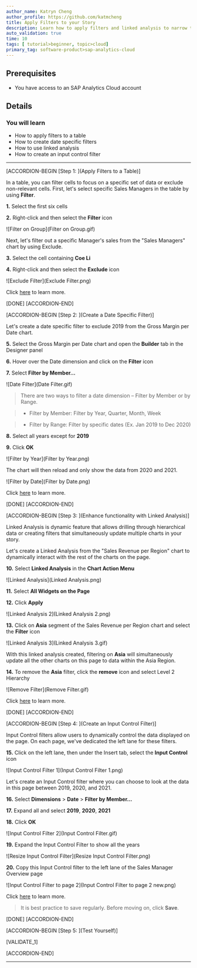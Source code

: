 ```yaml
---
author_name: Katryn Cheng
author_profile: https://github.com/katmcheng
title: Apply Filters to your Story
description: Learn how to apply filters and linked analysis to narrow the scope of your analysis
auto_validation: true
time: 10
tags: [ tutorial>beginner, topic>cloud]
primary_tag: software-product>sap-analytics-cloud
---
```


## Prerequisites
 - You have access to an SAP Analytics Cloud account

## Details
### You will learn
  - How to apply filters to a table
  - How to create date specific filters
  - How to use linked analysis
  - How to create an input control filter

<!-- Add additional information: Background information, longer prerequisites -->

---

[ACCORDION-BEGIN [Step 1: ](Apply Filters to a Table)]

In a table, you can filter cells to focus on a specific set of data or exclude non-relevant cells. First, let's select specific Sales Managers in the table by using **Filter**.

**1.** Select the first six cells  

**2.** Right-click and then select the **Filter** icon

![Filter on Group](Filter on Group.gif)

Next, let's filter out a specific Manager's sales from the "Sales Managers" chart by using Exclude.

**3.** Select the cell containing **Coe Li**  

**4.** Right-click and then select the **Exclude** icon

![Exclude Filter](Exclude Filter.png)

Click [here](https://help.sap.com/viewer/00f68c2e08b941f081002fd3691d86a7/release/en-US/6148ecb399634050aa6ae75e258dcc80.html) to learn more.

[DONE]
[ACCORDION-END]

[ACCORDION-BEGIN [Step 2: ](Create a Date Specific Filter)]

Let's create a date specific filter to exclude 2019 from the Gross Margin per Date chart.  

**5.** Select the Gross Margin per Date chart and open the **Builder** tab in the Designer panel

**6.** Hover over the Date dimension and click on the **Filter** icon  

**7.** Select **Filter by Member…**  

![Date Filter](Date Filter.gif)

> There are two ways to filter a date dimension – Filter by Member or by Range.  

> - Filter by Member: Filter by Year, Quarter, Month, Week  

> - Filter by Range: Filter by specific dates (Ex. Jan 2019 to Dec 2020)

**8.** Select all years except for **2019**  

**9.** Click **OK**

![Filter by Year](Filter by Year.png)

The chart will then reload and only show the data from 2020 and 2021.

![Filter by Date](Filter by Date.png)

Click [here](https://help.sap.com/viewer/00f68c2e08b941f081002fd3691d86a7/release/en-US/5af47a52777e4f5d97f4a3b4c21921d0.html) to learn more.

[DONE]
[ACCORDION-END]


[ACCORDION-BEGIN [Step 3: ](Enhance functionality with Linked Analysis)]

Linked Analysis is dynamic feature that allows drilling through hierarchical data or creating filters that simultaneously update multiple charts in your story.

Let's create a Linked Analysis from the "Sales Revenue per Region" chart to dynamically interact with the rest of the charts on the page.

**10.**	Select **Linked Analysis** in the **Chart Action Menu**

![Linked Analysis](Linked Analysis.png)

**11.**	Select **All Widgets on the Page**  

**12.**	Click **Apply**

![Linked Analysis 2](Linked Analysis 2.png)

**13.**	Click on **Asia** segment of the Sales Revenue per Region chart and select the **Filter** icon

![Linked Analysis 3](Linked Analysis 3.gif)

With this linked analysis created, filtering on **Asia** will simultaneously update all the other charts on this page to data within the Asia Region.

**14.**	To remove the **Asia** filter, click the **remove** icon and select Level 2 Hierarchy

![Remove Filter](Remove Filter.gif)

Click [here](https://help.sap.com/viewer/00f68c2e08b941f081002fd3691d86a7/release/en-US/c74d35c4218f49778d1a3a0e64dad715.html) to learn more.

[DONE]
[ACCORDION-END]

[ACCORDION-BEGIN [Step 4: ](Create an Input Control Filter)]

Input Control filters allow users to dynamically control the data displayed on the page. On each page, we've dedicated the left lane for these filters.

**15.**	Click on the left lane, then under the Insert tab, select the **Input Control** icon

![Input Control Filter 1](Input Control Filter 1.png)

Let's create an Input Control filter where you can choose to look at the data in this page between 2019, 2020, and 2021.

**16.**	Select **Dimensions** > **Date** > **Filter by Member…**  

**17.**	Expand all and select **2019**, **2020**, **2021**  

**18.**	Click **OK**

![Input Control Filter 2](Input Control Filter.gif)

**19.**	Expand the Input Control Filter to show all the years

![Resize Input Control Filter](Resize Input Control Filter.png)

**20.**	Copy this Input Control filter to the left lane of the Sales Manager Overview page

![Input Control Filter to page 2](Input Control Filter to page 2 new.png)

Click [here](https://help.sap.com/viewer/00f68c2e08b941f081002fd3691d86a7/release/en-US/6b8e8e8bbe5f4571886df58d9fa79127.html) to learn more.

> It is best practice to save regularly. Before moving on, click **Save**.

[DONE]
[ACCORDION-END]

[ACCORDION-BEGIN [Step 5: ](Test Yourself)]

[VALIDATE_1]

[ACCORDION-END]

---
